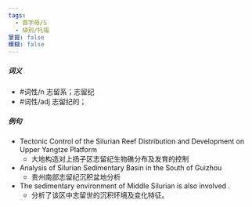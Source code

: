 ```yaml
---
tags:
  - 首字母/S
  - 级别/托福
掌握: false
模糊: false
---
```

##### 词义
- #词性/n  志留系；志留纪
- #词性/adj  志留纪的；
##### 例句
- Tectonic Control of the Silurian Reef Distribution and Development on Upper Yangtze Platform
	- 大地构造对上扬子区志留纪生物礁分布及发育的控制
- Analysis of Silurian Sedimentary Basin in the South of Guizhou
	- 贵州南部志留纪沉积盆地分析
- The sedimentary environment of Middle Silurian is also involved .
	- 分析了该区中志留世的沉积环境及变化特征。
